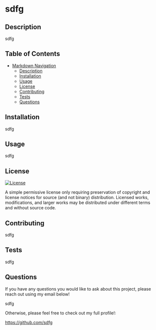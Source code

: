 # sdfg

## Description
sdfg
    
## Table of Contents

- [Markdown Navigation](#markdown-navigation)
    - [Description](#description)
    - [Installation](#installation)
    - [Usage](#usage)
    - [License](#license)
    - [Contributing](#contributing)
    - [Tests](#test)
    - [Questions](#questions)
    
    
## Installation
sdfg
    
## Usage
sdfg
    
## License
[![License](https://img.shields.io/badge/License-Boost_1.0-lightblue.svg)](https://www.boost.org/LICENSE_1_0.txt)

A simple permissive license only requiring preservation of copyright and license notices for source (and not binary) distribution. Licensed works, modifications, and larger works may be distributed under different terms and without source code.

    
## Contributing
sdfg
    
## Tests
sdfg
    
## Questions
If you have any questions you would like to ask about this project, please reach out using my email below!

sdfg
 
Otherwise, please feel free to check out my full profile!:

https://github.com/sdfg
